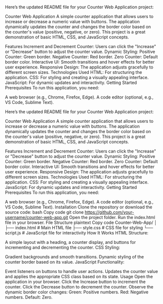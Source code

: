 
Here’s the updated README file for your Counter Web Application project:

Counter Web Application
A simple counter application that allows users to increase or decrease a numeric value with buttons. The application dynamically updates the counter and changes the border color based on the counter's value (positive, negative, or zero). This project is a great demonstration of basic HTML, CSS, and JavaScript concepts.

Features
Increment and Decrement Counter: Users can click the "Increase" or "Decrease" button to adjust the counter value.
Dynamic Styling:
Positive Counter: Green border.
Negative Counter: Red border.
Zero Counter: Default border color.
Interactive UI: Smooth transitions and hover effects for better user experience.
Responsive Design: The application adjusts gracefully to different screen sizes.
Technologies Used
HTML: For structuring the application.
CSS: For styling and creating a visually appealing interface.
JavaScript: For dynamic updates and interactivity.
Getting Started
Prerequisites
To run this application, you need:

A web browser (e.g., Chrome, Firefox, Edge).
A code editor (optional, e.g., VS Code, Sublime Text).

Here’s the updated README file for your Counter Web Application project:

Counter Web Application
A simple counter application that allows users to increase or decrease a numeric value with buttons. The application dynamically updates the counter and changes the border color based on the counter's value (positive, negative, or zero). This project is a great demonstration of basic HTML, CSS, and JavaScript concepts.

Features
Increment and Decrement Counter: Users can click the "Increase" or "Decrease" button to adjust the counter value.
Dynamic Styling:
Positive Counter: Green border.
Negative Counter: Red border.
Zero Counter: Default border color.
Interactive UI: Smooth transitions and hover effects for better user experience.
Responsive Design: The application adjusts gracefully to different screen sizes.
Technologies Used
HTML: For structuring the application.
CSS: For styling and creating a visually appealing interface.
JavaScript: For dynamic updates and interactivity.
Getting Started
Prerequisites
To run this application, you need:

A web browser (e.g., Chrome, Firefox, Edge).
A code editor (optional, e.g., VS Code, Sublime Text).
Installation
Clone the repository or download the source code:
bash
Copy code
git clone https://github.com/your-username/counter-web-app.git
Open the project folder.
Run the index.html file in your browser.
File Structure
plaintext
Copy code
Counter-Web-App/
│
├── index.html        # Main HTML file
├── style.css         # CSS file for styling
└── script.js         # JavaScript file for interactivity
How It Works
HTML Structure:

A simple layout with a heading, a counter display, and buttons for incrementing and decrementing the counter.
CSS Styling:

Gradient backgrounds and smooth transitions.
Dynamic styling of the counter border based on its value.
JavaScript Functionality:

Event listeners on buttons to handle user actions.
Updates the counter value and applies the appropriate CSS class based on its state.
Usage
Open the application in your browser.
Click the Increase button to increment the counter.
Click the Decrease button to decrement the counter.
Observe the dynamic border color changes:
Green: Positive numbers.
Red: Negative numbers.
Default: Zero.
